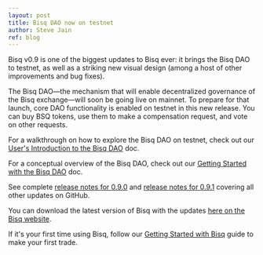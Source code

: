 ```yaml
---
layout: post
title: Bisq DAO now on testnet
author: Steve Jain
ref: blog
---
```


Bisq v0.9 is one of the biggest updates to Bisq ever: it brings the Bisq DAO to testnet, as well as a striking new visual design (among a host of other improvements and bug fixes).

The Bisq DAO—the mechanism that will enable decentralized governance of the Bisq exchange—will soon be going live on mainnet. To prepare for that launch, core DAO functionality is enabled on testnet in this new release. You can buy BSQ tokens, use them to make a compensation request, and vote on other requests.

For a walkthrough on how to explore the Bisq DAO on testnet, check out our [User's Introduction to the Bisq DAO](https://docs.bisq.network/user-dao-intro.html) doc.

For a conceptual overview of the Bisq DAO, check out our [Getting Started with the Bisq DAO](https://docs.bisq.network/getting-started-dao.html) doc.

See complete [release notes for 0.9.0](https://github.com/bisq-network/bisq/releases/tag/v0.9.0) and [release notes for 0.9.1](https://github.com/bisq-network/bisq/releases/tag/v0.9.1) covering all other updates on GitHub.

You can download the latest version of Bisq with the updates [here on the Bisq website](https://bisq.network/downloads).

If it's your first time using Bisq, follow our [Getting Started with Bisq](https://docs.bisq.network/getting-started) guide to make your first trade.
